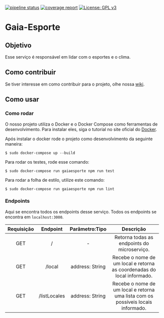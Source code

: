 [![pipeline status](https://gitlab.com/botgaia/Gaia-Esporte/badges/master/pipeline.svg)](https://gitlab.com/botgaia/Gaia-Esporte/commits/master)
[![coverage report](https://gitlab.com/botgaia/Gaia-Esporte/badges/master/coverage.svg)](https://gitlab.com/botgaia/Gaia-Esporte/commits/master)
[![License: GPL v3](https://img.shields.io/badge/License-GPLv3-blue.svg)](https://www.gnu.org/licenses/gpl-3.0)

# Gaia-Esporte

## Objetivo
Esse serviço é responsável em lidar com o esportes e o clima.

## Como contribuir

Se tiver interesse em como contribuir para o projeto, olhe nossa [wiki](https://github.com/fga-eps-mds/2019.1-Gaia).

## Como usar

### Como rodar

O nosso projeto utiliza o Docker e o Docker Compose como ferramentas de desenvolvimento. Para instalar eles, siga o tutorial no site oficial do [Docker](https://www.docker.com/).

Após instalar o docker rode o projeto como desenvolvimento da seguinte maneira:

```$ sudo docker-compose up --build```

Para rodar os testes, rode esse comando:

``` $ sudo docker-compose run gaiaesporte npm run test ```

Para rodar a folha de estilo, utilize este comando:

``` $ sudo docker-compose run gaiaesporte npm run lint ```

### Endpoints

Aqui se encontra todos os endpoints desse serviço. Todos os endpoints se encontra em `localhost:3000`.

|Requisição|Endpoint|Parâmetro:Tipo|Descrição|
|:--------:|:------:|:------------:|:-------:|
|GET|/|-|Retorna todas as endpoints do microserviço.|
|GET|/local|address: String|Recebe o nome de um local e retorna as coordenadas do local informado.|
|GET|/listLocales|address: String|Recebe o nome de um local e retorna uma lista com os possíveis locais informado.|

